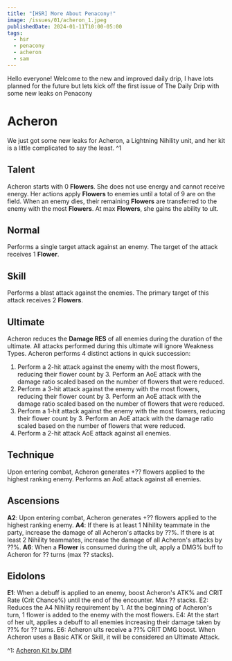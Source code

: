 ```yaml
---
title: "[HSR] More About Penacony!"
image: /issues/01/acheron_1.jpeg
publishedDate: 2024-01-11T10:00-05:00
tags:
  - hsr
  - penacony
  - acheron
  - sam
---
```

Hello everyone! Welcome to the new and improved daily drip, I have lots planned for the future but lets kick off the first issue of The Daily Drip with some new leaks on Penacony

# Acheron
We just got some new leaks for Acheron, a Lightning Nihility unit, and her kit is a little complicated to say the least. ^1

## Talent
Acheron starts with 0 **Flowers**. She does not use energy and cannot receive energy. Her actions apply **Flowers** to enemies until a total of 9 are on the field. When an enemy dies, their remaining **Flowers** are transferred to the enemy with the most **Flowers**. At max **Flowers**, she gains the ability to ult.

## Normal
Performs a single target attack against an enemy. The target of the attack receives 1 **Flower**.

## Skill
Performs a blast attack against the enemies. The primary target of this attack receives 2 **Flowers**. 

## Ultimate
Acheron reduces the **Damage RES** of all enemies during the duration of the ultimate. All attacks performed during this ultimate will ignore Weakness Types. Acheron performs 4 distinct actions in quick succession:

1. Perform a 2-hit attack against the enemy with the most flowers, reducing their flower count by 3. Perform an AoE attack with the damage ratio scaled based on the number of flowers that were reduced. 
2. Perform a 3-hit attack against the enemy with the most flowers, reducing their flower count by 3. Perform an AoE attack with the damage ratio scaled based on the number of flowers that were reduced. 
3. Perform a 1-hit attack against the enemy with the most flowers, reducing their flower count by 3. Perform an AoE attack with the damage ratio scaled based on the number of flowers that were reduced. 
4. Perform a 2-hit attack AoE attack against all enemies.

## Technique
Upon entering combat, Acheron generates +?? flowers applied to the highest ranking enemy. Performs an AoE attack against all enemies.

## Ascensions 
**A2**: Upon entering combat, Acheron generates +?? flowers applied to the highest ranking enemy.
**A4**: If there is at least 1 Nihility teammate in the party, increase the damage of all Acheron's attacks by ??%. If there is at least 2 Nihility teammates, increase the damage of all Acheron's attacks by ??%.
**A6**: When a **Flower** is consumed during the ult, apply a DMG% buff to Acheron for ?? turns (max ?? stacks).

## Eidolons
**E1**: When a debuff is applied to an enemy, boost Acheron's ATK% and CRIT Rate (Crit Chance%) until the end of the encounter. Max ?? stacks.
E2: Reduces the A4 Nihility requirement by 1. At the beginning of Acheron's turn, 1 flower is added to the enemy with the most flowers.
E4: At the start of her ult, applies a debuff to all enemies increasing their damage taken by ??% for ?? turns.
E6: Acheron ults receive a ??% CRIT DMG boost. When Acheron uses a Basic ATK or Skill, it will be considered an Ultimate Attack.


^1: [Acheron Kit by DIM](https://www.reddit.com/r/HonkaiStarRail_leaks/comments/191z54p/acheron_kit_by_dim/)
